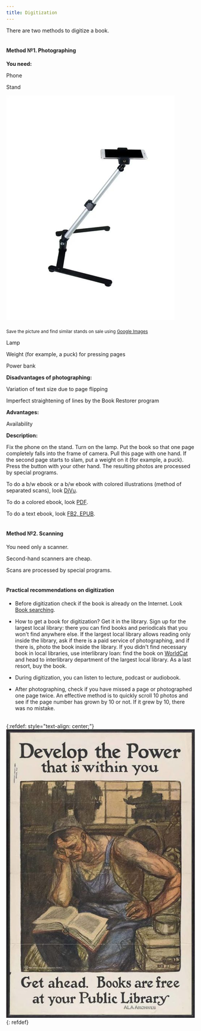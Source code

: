 ```yaml
---
title: Digitization
---
```


There are two methods to digitize a book.
<br><br>

#### Method №1. Photographing

**You need:**

Phone

Stand

![Stand](/images/stand.jpg)

<sub>Save the picture and find similar stands on sale using [Google Images](https://www.google.com/imghp?hl=en)</sub>

Lamp

Weight (for example, a puck) for pressing pages

Power bank

**Disadvantages of photographing:**

Variation of text size due to page flipping

Imperfect straightening of lines by the Book Restorer program

**Advantages:**

Availability

**Description:**

Fix the phone on the stand. Turn on the lamp. Put the book so that one page completely falls into the frame of camera. Pull this page with one hand. If the second page starts to slam, put a weight on it (for example, a puck). Press the button with your other hand. The resulting photos are processed by special programs.

To do a b/w ebook or a b/w ebook with colored illustrations (method of separated scans), look [DjVu](/en/djvu).

To do a colored ebook, look [PDF](/en/pdf).

To do a text ebook, look [FB2, EPUB](/en/fb2-epub).
<br><br>

#### Method №2. Scanning

You need only a scanner.

Second-hand scanners are cheap.

Scans are processed by special programs.
<br><br>

#### Practical recommendations on digitization

+ Before digitization check if the book is already on the Internet. Look [Book searching](/en/book-searching).

+ How to get a book for digitization? Get it in the library. Sign up for the largest local library: there you can find books and periodicals that you won't find anywhere else. If the largest local library allows reading only inside the library, ask if there is a paid service of photographing, and if there is, photo the book inside the library. If you didn't find necessary book in local libraries, use interlibrary loan: find the book on [WorldCat](https://search.worldcat.org/) and head to interlibrary department of the largest local library. As a last resort, buy the book.

+ During digitization, you can listen to lecture, podcast or audiobook.

+ After photographing, check if you have missed a page or photographed one page twice. An effective method is to quickly scroll 10 photos and see if the page number has grown by 10 or not. If it grew by 10, there was no mistake.
<br><br>

{:refdef: style="text-align: center;"}
![Library](/images/libraryen.jpg)
{: refdef}